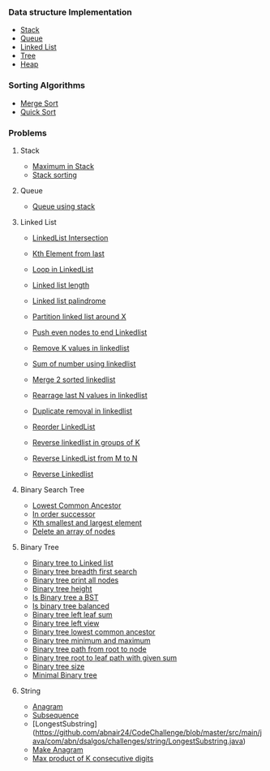### Data structure Implementation
   * [Stack](https://github.com/abnair24/DSandAlgos/tree/master/src/main/java/com/abn/dsalgos/ds/stack)
   * [Queue](https://github.com/abnair24/DSandAlgos/tree/master/src/main/java/com/abn/dsalgos/ds/queue)
   * [Linked List](https://github.com/abnair24/DSandAlgos/tree/master/src/main/java/com/abn/dsalgos/ds/linkedList)
   * [Tree](https://github.com/abnair24/DSandAlgos/tree/master/src/main/java/com/abn/dsalgos/ds/binaryTree)
   * [Heap](https://github.com/abnair24/CodeChallenge/tree/master/src/main/java/com/abn/dsalgos/ds/heap)
   
### Sorting Algorithms
   * [Merge Sort](https://github.com/abnair24/DSandAlgos/blob/master/src/main/java/com/abn/dsalgos/sortAlgos/MergeSort.java)
   * [Quick Sort](https://github.com/abnair24/DSandAlgos/blob/master/src/main/java/com/abn/dsalgos/sortAlgos/QuickSort.java)
   
### Problems
   1. Stack
        * [Maximum in Stack](https://github.com/abnair24/DSandAlgos/blob/master/src/main/java/com/abn/dsalgos/challenges/stack/MaxStack.java)
        * [Stack sorting](https://github.com/abnair24/DSandAlgos/blob/master/src/main/java/com/abn/dsalgos/challenges/stack/SortStack.java)
   
   2. Queue
        * [Queue using stack](https://github.com/abnair24/DSandAlgos/blob/master/src/main/java/com/abn/dsalgos/challenges/queue/QueueWithTwoStacks.java)
        
   3. Linked List
        * [LinkedList Intersection](https://github.com/abnair24/DSandAlgos/blob/master/src/main/java/com/abn/dsalgos/challenges/linkedList/IntersectionPointOfLinkedList.java)
        * [Kth Element from last](https://github.com/abnair24/DSandAlgos/blob/master/src/main/java/com/abn/dsalgos/challenges/linkedList/KthFromLastLinkedList.java)
        * [Loop in LinkedList](https://github.com/abnair24/DSandAlgos/blob/master/src/main/java/com/abn/dsalgos/challenges/linkedList/LinkedListCycle.java)
        
        * [Linked list length](https://github.com/abnair24/DSandAlgos/blob/master/src/main/java/com/abn/dsalgos/challenges/linkedList/LinkedListLength.java)
        * [Linked list palindrome](https://github.com/abnair24/DSandAlgos/blob/master/src/main/java/com/abn/dsalgos/challenges/linkedList/LinkedListPalindrome.java)
        * [Partition linked list around X](https://github.com/abnair24/DSandAlgos/blob/master/src/main/java/com/abn/dsalgos/challenges/linkedList/LinkedListPartitionAroundX.java)
        * [Push even nodes to end Linkedlist](https://github.com/abnair24/DSandAlgos/blob/master/src/main/java/com/abn/dsalgos/challenges/linkedList/LinkedListPushEvenNodesToEnd.java)
        * [Remove K values in linkedlist](https://github.com/abnair24/DSandAlgos/blob/master/src/main/java/com/abn/dsalgos/challenges/linkedList/LinkedListRemoveAllKvalue.java)
        * [Sum of number using linkedlist](https://github.com/abnair24/CodeChallenge/blob/master/src/main/java/com/abn/dsalgos/challenges/linkedList/LinkedListSumOfNumbers.java)
        * [Merge 2 sorted linkedlist](https://github.com/abnair24/DSandAlgos/blob/master/src/main/java/com/abn/dsalgos/challenges/linkedList/MergeSortedLinkedList.java)
        * [Rearrage last N values in linkedlist](https://github.com/abnair24/DSandAlgos/blob/master/src/main/java/com/abn/dsalgos/challenges/linkedList/RearrangeLastN.java)
        * [Duplicate removal in linkedlist](https://github.com/abnair24/DSandAlgos/blob/master/src/main/java/com/abn/dsalgos/challenges/linkedList/RemoveDuplicateLinkedList.java)
        * [Reorder LinkedList](https://github.com/abnair24/DSandAlgos/blob/master/src/main/java/com/abn/dsalgos/challenges/linkedList/ReorderLinkedList.java)
        * [Reverse linkedlist in groups of K](https://github.com/abnair24/DSandAlgos/blob/master/src/main/java/com/abn/dsalgos/challenges/linkedList/ReverseInKGroup.java)
        * [Reverse LinkedList from M to N](https://github.com/abnair24/DSandAlgos/blob/master/src/main/java/com/abn/dsalgos/challenges/linkedList/ReverseLinkedListFromMtoN.java)
        * [Reverse Linkedlist](https://github.com/abnair24/DSandAlgos/blob/master/src/main/java/com/abn/dsalgos/challenges/linkedList/ReverseLinkedListIterative.java)
        
   4. Binary Search Tree
        * [Lowest Common Ancestor](https://github.com/abnair24/DSandAlgos/blob/master/src/main/java/com/abn/dsalgos/challenges/BST/BinarySearchTreeLowestCommonAncestor.java)
        * [In order successor](https://github.com/abnair24/DSandAlgos/blob/master/src/main/java/com/abn/dsalgos/challenges/BST/InOrderSuccessor.java)
        * [Kth smallest and largest element](https://github.com/abnair24/DSandAlgos/blob/master/src/main/java/com/abn/dsalgos/challenges/BST/BinarySearchTreeKthSmallestLargest.java)
        * [Delete an array of nodes](https://github.com/abnair24/DSandAlgos/blob/master/src/main/java/com/abn/dsalgos/challenges/BST/BinarySearchTreeArrayOfNodesDeletion.java)
    
   5. Binary Tree
        * [Binary tree to Linked list](https://github.com/abnair24/DSandAlgos/blob/master/src/main/java/com/abn/dsalgos/challenges/binaryTree/BTtoLinkedListAtDepth.java)
        * [Binary tree breadth first search](https://github.com/abnair24/DSandAlgos/blob/master/src/main/java/com/abn/dsalgos/challenges/binaryTree/BinaryTreeBFS.java)
        * [Binary tree print all nodes](https://github.com/abnair24/DSandAlgos/blob/master/src/main/java/com/abn/dsalgos/challenges/binaryTree/BinaryTreeFullNodes.java)
        * [Binary tree height](https://github.com/abnair24/DSandAlgos/blob/master/src/main/java/com/abn/dsalgos/challenges/binaryTree/BinaryTreeHeight.java)
        * [Is Binary tree a BST](https://github.com/abnair24/DSandAlgos/blob/master/src/main/java/com/abn/dsalgos/challenges/binaryTree/BinaryTreeIsBST.java)
        * [Is binary tree balanced](https://github.com/abnair24/DSandAlgos/blob/master/src/main/java/com/abn/dsalgos/challenges/binaryTree/BinaryTreeIsBalanced.java)
        * [Binary tree left leaf sum](https://github.com/abnair24/DSandAlgos/blob/master/src/main/java/com/abn/dsalgos/challenges/binaryTree/BinaryTreeLeftLeafSum.java)
        * [Binary tree left view](https://github.com/abnair24/DSandAlgos/blob/master/src/main/java/com/abn/dsalgos/challenges/binaryTree/BinaryTreeLeftView.java)
        * [Binary tree lowest common ancestor](https://github.com/abnair24/DSandAlgos/blob/master/src/main/java/com/abn/dsalgos/challenges/binaryTree/BinaryTreeLowestCommonAncestor.java)
        * [Binary tree minimum and maximum](https://github.com/abnair24/DSandAlgos/blob/master/src/main/java/com/abn/dsalgos/challenges/binaryTree/BinaryTreeMinMaxElement.java)
        * [Binary tree path from root to node](https://github.com/abnair24/DSandAlgos/blob/master/src/main/java/com/abn/dsalgos/challenges/binaryTree/BinaryTreePathFromRootToNode2.java)
        * [Binary tree root to leaf path with given sum](https://github.com/abnair24/DSandAlgos/blob/master/src/main/java/com/abn/dsalgos/challenges/binaryTree/BinaryTreeRootToLeafSumPath.java)
        * [Binary tree size](https://github.com/abnair24/DSandAlgos/blob/master/src/main/java/com/abn/dsalgos/challenges/binaryTree/BinaryTreeSize.java)
        * [Minimal Binary tree](https://github.com/abnair24/DSandAlgos/blob/master/src/main/java/com/abn/dsalgos/challenges/binaryTree/MinimalBST.java)
        
        
   6. String
        * [Anagram](https://github.com/abnair24/CodeChallenge/blob/master/src/main/java/com/abn/dsalgos/challenges/string/Anagram.java)
        * [Subsequence](https://github.com/abnair24/CodeChallenge/blob/master/src/main/java/com/abn/dsalgos/challenges/string/IsSubSequence.java)
        * [LongestSubstring]
 (https://github.com/abnair24/CodeChallenge/blob/master/src/main/java/com/abn/dsalgos/challenges/string/LongestSubstring.java)
        * [Make Anagram](https://github.com/abnair24/CodeChallenge/blob/master/src/main/java/com/abn/dsalgos/challenges/string/LongestSubstring.java)
        * [Max product of K consecutive digits](https://github.com/abnair24/CodeChallenge/blob/master/src/main/java/com/abn/dsalgos/challenges/string/MaxProductOfKDigits.java)
        
